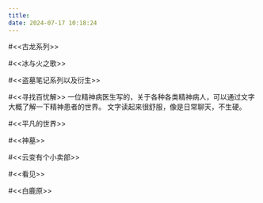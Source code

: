 ```yaml
---
title: 
date: 2024-07-17 10:18:24
---
```

#<<古龙系列>>

#<<冰与火之歌>>

#<<盗墓笔记系列以及衍生>>

#<<寻找百忧解>> 一位精神病医生写的，关于各种各类精神病人，可以通过文字大概了解一下精神患者的世界。 文字读起来很舒服，像是日常聊天，不生硬。

#<<平凡的世界>>

#<<神墓>>

#<<云变有个小卖部>>

#<<看见>>

#<<白鹿原>>
